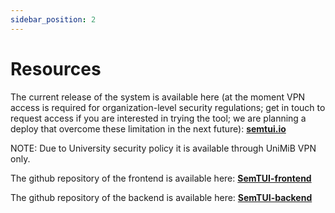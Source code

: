 ```yaml
---
sidebar_position: 2
---
```


# Resources

The current release of the system is available here (at the moment VPN access is required for organization-level security regulations; get in touch to request access if you are interested in trying the tool; we are planning a deploy that overcome these limitation in the next future): **[semtui.io](http://vm.chronos.disco.unimib.it:3000/)**

NOTE: 
Due to University security policy it is available through UniMiB VPN only.

The github repository of the frontend is available here: **[SemTUI-frontend](https://github.com/I2Tunimib/I2T-frontend)**

The github repository of the backend is available here: **[SemTUI-backend](https://github.com/I2Tunimib/I2T-backend)** 

